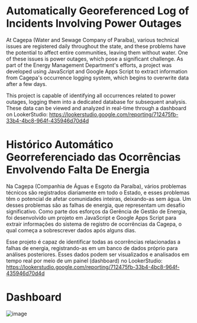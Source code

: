 # Automatically Georeferenced Log of Incidents Involving Power Outages

At Cagepa (Water and Sewage Company of Paraíba), various technical issues are registered daily throughout the state, and these problems have the potential to affect entire communities, leaving them without water. One of these issues is power outages, which pose a significant challenge. As part of the Energy Management Department's efforts, a project was developed using JavaScript and Google Apps Script to extract information from Cagepa's occurrence logging system, which begins to overwrite data after a few days.

This project is capable of identifying all occurrences related to power outages, logging them into a dedicated database for subsequent analysis. These data can be viewed and analyzed in real-time through a dashboard on LookerStudio: https://lookerstudio.google.com/reporting/712475fb-33b4-4bc8-964f-435946d70d4d

# Histórico Automático Georreferenciado das Ocorrências Envolvendo Falta De Energia

Na Cagepa (Companhia de Águas e Esgoto da Paraíba), vários problemas técnicos são registrados diariamente em todo o Estado, e esses problemas têm o potencial de afetar comunidades inteiras, deixando-as sem água. Um desses problemas são as falhas de energia, que representam um desafio significativo. Como parte dos esforços da Gerência de Gestão de Energia, foi desenvolvido um projeto em JavaScript e Google Apps Script para extrair informações do sistema de registro de ocorrências da Cagepa, o qual começa a sobrescrever dados após alguns dias.

Esse projeto é capaz de identificar todas as ocorrências relacionadas a falhas de energia, registrando-as em um banco de dados próprio para análises posteriores. Esses dados podem ser visualizados e analisados em tempo real por meio de um painel (dashboard) no LookerStudio: https://lookerstudio.google.com/reporting/712475fb-33b4-4bc8-964f-435946d70d4d

# Dashboard

![image](https://github.com/lucasddoliveira/energy-faults-detector-and-logger/assets/85253035/2448092c-6059-49a0-99d8-3d5f8761849f)
